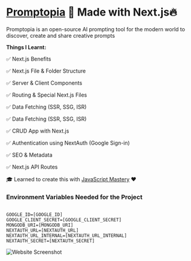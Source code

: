 # [Promptopia](https://promptopia-shehzad.vercel.app/) 🚀 Made with Next.js🔥

Promptopia is an open-source AI prompting tool for the modern world to discover, create and share creative prompts

**Things I Learnt:**

✅ Next.js Benefits

✅ Next.js File & Folder Structure

✅ Server & Client Components

✅ Routing & Special Next.js Files

✅ Data Fetching (SSR, SSG, ISR)

✅ Data Fetching (SSR, SSG, ISR)

✅ CRUD App with Next.js

✅ Authentication using NextAuth (Google Sign-in)

✅ SEO & Metadata

✅ Next.js API Routes

🎓 Learned to create this with [JavaScript Mastery](https://www.youtube.com/watch?v=wm5gMKuwSYk) ❤️

### Environment Variables Needed for the Project

```

GOOGLE_ID=[GOOGLE_ID]
GOOGLE_CLIENT_SECRET=[GOOGLE_CLIENT_SECRET]
MONGODB_URI=[MONGODB_URI]
NEXTAUTH_URL=[NEXTAUTH_URL]
NEXTAUTH_URL_INTERNAL=[NEXTAUTH_URL_INTERNAL]
NEXTAUTH_SECRET=[NEXTAUTH_SECRET]

```

![Website Screenshot]("public\assets\images\screenshot.png")
